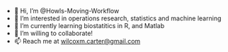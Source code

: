 - 👋 Hi, I’m @Howls-Moving-Workflow
- 👀 I’m interested in operations research, statistics and machine learning
- 🌱 I’m currently learning biostatitics in R, and Matlab
- 💞️ I’m willing to collaborate!
- 📫 Reach me at wilcoxm.carter@gmail.com

<!---
Howls-Moving-Workflow/Howls-Moving-Workflow is a ✨ special ✨ repository because its `README.md` (this file) appears on your GitHub profile.
You can click the Preview link to take a look at your changes.
--->
